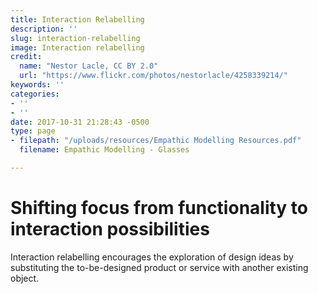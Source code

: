 ```yaml
---
title: Interaction Relabelling
description: ''
slug: interaction-relabelling
image: Interaction relabelling
credit:
  name: "Nestor Lacle, CC BY 2.0"
  url: "https://www.flickr.com/photos/nestorlacle/4258339214/"
keywords: ''
categories:
- ''
- ''
date: 2017-10-31 21:28:43 -0500
type: page
- filepath: "/uploads/resources/Empathic Modelling Resources.pdf"
  filename: Empathic Modelling - Glasses

---
```

# Shifting focus from functionality to interaction possibilities

Interaction relabelling encourages the exploration of design ideas by substituting the to-be-designed product or service with another existing object.
